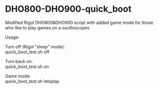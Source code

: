 # DHO800-DHO900-quick_boot
Modified Rigol DHO800&amp;DHO900 script with added game mode for those who like to play games on a oscilloscopes

Usage:

Turn off (Rigol "sleep" mode):  
quick_boot_test.sh off  

Turn back on:  
quick_boot_test.sh on  

Game mode:  
quick_boot_test.sh letsplay  
